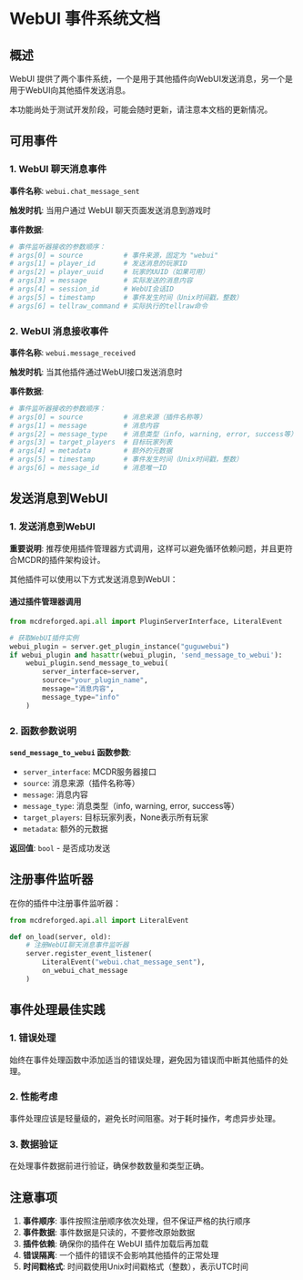 # WebUI 事件系统文档

## 概述

WebUI 提供了两个事件系统，一个是用于其他插件向WebUI发送消息，另一个是用于WebUI向其他插件发送消息。

本功能尚处于测试开发阶段，可能会随时更新，请注意本文档的更新情况。

## 可用事件

### 1. WebUI 聊天消息事件

**事件名称**: `webui.chat_message_sent`

**触发时机**: 当用户通过 WebUI 聊天页面发送消息到游戏时

**事件数据**:

```python
# 事件监听器接收的参数顺序：
# args[0] = source          # 事件来源，固定为 "webui"
# args[1] = player_id       # 发送消息的玩家ID
# args[2] = player_uuid     # 玩家的UUID（如果可用）
# args[3] = message         # 实际发送的消息内容
# args[4] = session_id      # WebUI会话ID
# args[5] = timestamp       # 事件发生时间（Unix时间戳，整数）
# args[6] = tellraw_command # 实际执行的tellraw命令
```

### 2. WebUI 消息接收事件

**事件名称**: `webui.message_received`

**触发时机**: 当其他插件通过WebUI接口发送消息时

**事件数据**:

```python
# 事件监听器接收的参数顺序：
# args[0] = source          # 消息来源（插件名称等）
# args[1] = message         # 消息内容
# args[2] = message_type    # 消息类型（info, warning, error, success等）
# args[3] = target_players  # 目标玩家列表
# args[4] = metadata        # 额外的元数据
# args[5] = timestamp       # 事件发生时间（Unix时间戳，整数）
# args[6] = message_id      # 消息唯一ID
```

## 发送消息到WebUI

### 1. 发送消息到WebUI

**重要说明**: 推荐使用插件管理器方式调用，这样可以避免循环依赖问题，并且更符合MCDR的插件架构设计。

其他插件可以使用以下方式发送消息到WebUI：

#### 通过插件管理器调用

```python
from mcdreforged.api.all import PluginServerInterface, LiteralEvent

# 获取WebUI插件实例
webui_plugin = server.get_plugin_instance("guguwebui")
if webui_plugin and hasattr(webui_plugin, 'send_message_to_webui'):
    webui_plugin.send_message_to_webui(
        server_interface=server,
        source="your_plugin_name",
        message="消息内容",
        message_type="info"
    )
```

### 2. 函数参数说明

**`send_message_to_webui` 函数参数**:

- `server_interface`: MCDR服务器接口
- `source`: 消息来源（插件名称等）
- `message`: 消息内容
- `message_type`: 消息类型（info, warning, error, success等）
- `target_players`: 目标玩家列表，None表示所有玩家
- `metadata`: 额外的元数据

**返回值**: `bool` - 是否成功发送

## 注册事件监听器

在你的插件中注册事件监听器：

```python
from mcdreforged.api.all import LiteralEvent

def on_load(server, old):
    # 注册WebUI聊天消息事件监听器
    server.register_event_listener(
        LiteralEvent("webui.chat_message_sent"), 
        on_webui_chat_message
    )
```

## 事件处理最佳实践

### 1. 错误处理

始终在事件处理函数中添加适当的错误处理，避免因为错误而中断其他插件的处理。

### 2. 性能考虑

事件处理应该是轻量级的，避免长时间阻塞。对于耗时操作，考虑异步处理。

### 3. 数据验证

在处理事件数据前进行验证，确保参数数量和类型正确。

## 注意事项

1. **事件顺序**: 事件按照注册顺序依次处理，但不保证严格的执行顺序
2. **事件数据**: 事件数据是只读的，不要修改原始数据
3. **插件依赖**: 确保你的插件在 WebUI 插件加载后再加载
4. **错误隔离**: 一个插件的错误不会影响其他插件的正常处理
5. **时间戳格式**: 时间戳使用Unix时间戳格式（整数），表示UTC时间